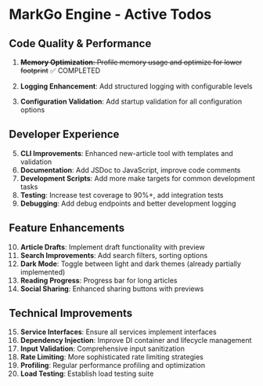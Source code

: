 # MarkGo Engine - Active Todos

## Code Quality & Performance
1. ~~**Memory Optimization**: Profile memory usage and optimize for lower footprint~~ ✅ COMPLETED
  
3. **Logging Enhancement**: Add structured logging with configurable levels
4. **Configuration Validation**: Add startup validation for all configuration options

## Developer Experience  
5. **CLI Improvements**: Enhanced new-article tool with templates and validation
6. **Documentation**: Add JSDoc to JavaScript, improve code comments
7. **Development Scripts**: Add more make targets for common development tasks
8. **Testing**: Increase test coverage to 90%+, add integration tests
9. **Debugging**: Add debug endpoints and better development logging

## Feature Enhancements
10. **Article Drafts**: Implement draft functionality with preview
11. **Search Improvements**: Add search filters, sorting options
12. **Dark Mode**: Toggle between light and dark themes (already partially implemented)
13. **Reading Progress**: Progress bar for long articles
14. **Social Sharing**: Enhanced sharing buttons with previews

## Technical Improvements
15. **Service Interfaces**: Ensure all services implement interfaces
16. **Dependency Injection**: Improve DI container and lifecycle management
17. **Input Validation**: Comprehensive input sanitization
18. **Rate Limiting**: More sophisticated rate limiting strategies
19. **Profiling**: Regular performance profiling and optimization
20. **Load Testing**: Establish load testing suite